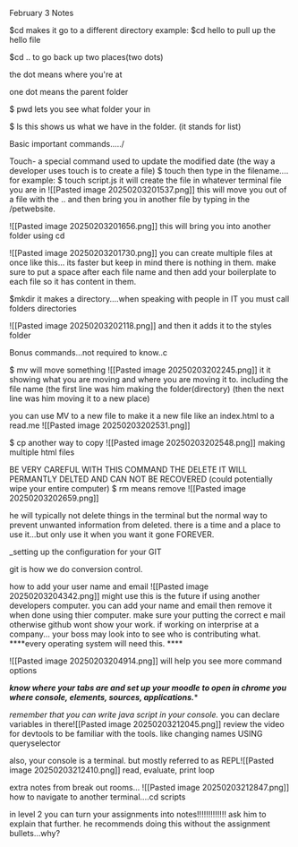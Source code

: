 February 3 Notes

$cd         makes it go to a different directory
example: $cd hello to pull up the hello file

$cd ..  to go back up two places(two dots)

the dot means where you're at

one dot means the parent folder

$ pwd lets you see what folder your in

$ ls         this shows us what we have in the folder. (it stands for list)

Basic important commands...../

Touch- a special command used to update the modified date
(the way a developer uses touch is to create a file)
$ touch    then type in the filename....
for example:   $ touch script.js
it will create the file in whatever terminal file you are in
![[Pasted image 20250203201537.png]]
this will move you out of a file with the .. and then bring you in another file by typing in the /petwebsite. 

![[Pasted image 20250203201656.png]]
this will bring you into another folder using cd

![[Pasted image 20250203201730.png]]
you can create multiple files at once like this... its faster but keep in mind there is nothing in them. make sure to put a space after each file name and then add your boilerplate to each file so it has content in them. 

$mkdir    it makes a directory....when speaking with people in IT you must call folders directories

![[Pasted image 20250203202118.png]]
and then it adds it to the styles folder



Bonus commands...not required to know..c

$ mv   will move something
![[Pasted image 20250203202245.png]]
it it showing what you are moving and where you are moving it to. including the file name
(the first line was him making the folder(directory)
(then the next line was him moving it to a new place)

you can use MV to a new file to make it a new file like an index.html to a read.me
![[Pasted image 20250203202531.png]]


$ cp
another way to copy
![[Pasted image 20250203202548.png]]
making multiple html files

BE VERY CAREFUL WITH THIS COMMAND
THE DELETE IT WILL PERMANTLY DELTED AND CAN NOT BE RECOVERED (could potentially wipe your entire computer)
$ rm          means remove
![[Pasted image 20250203202659.png]]


he will typically not delete things in the terminal but the normal way to prevent unwanted information from deleted. there is a time and a place to use it...but only use it when you want it gone FOREVER. 



_setting up the configuration for your GIT

git is how we do conversion control.

how to add your user name and email
![[Pasted image 20250203204342.png]]
might use this is the future if using another developers computer. you can add your name and email then remove it when done using thier computer. make sure your putting the correct e mail otherwise github wont show your work. if working on interprise at a company... your boss may look into to see who is contributing what. 
****every operating system will need this. ****

![[Pasted image 20250203204914.png]]
will help you see more command options


***know where your tabs are and set up your moodle to open in chrome
you where console, elements, sources, applications.****

*remember that you can write java script in your console.*
you can declare variables in there![[Pasted image 20250203212045.png]]
review the video for devtools to be familiar with the tools. like changing names USING queryselector

also, your console is a terminal. but mostly referred to as REPL![[Pasted image 20250203212410.png]]
read, evaluate, print loop


extra notes from break out rooms...
![[Pasted image 20250203212847.png]]
how to navigate to another terminal....cd scripts


in level 2 you can turn your assignments into notes!!!!!!!!!!!!!
ask him to explain that further.
he recommends doing this without the assignment bullets...why?